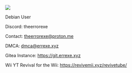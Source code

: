 ![](https://komarev.com/ghpvc/?username=TheErrorExe)

Debian User


Discord: theerrorexe

Contact: theerrorexe@proton.me




DMCA: dmca@errexe.xyz

Gitea Instance: https://git.errexe.xyz


Wii YT Revival for the Wii: https://revivemii.xyz/revivetube/
